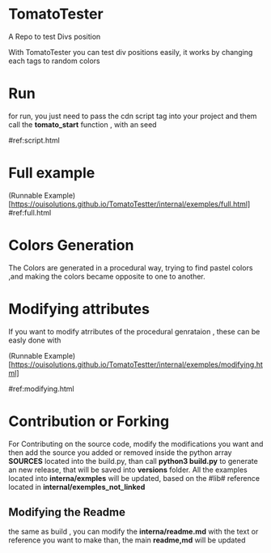 # TomatoTester
A Repo to test Divs position

With TomatoTester you can test div positions easily,
it works by changing each tags to random colors


# Run 
for run, you just need to pass the cdn script tag into your project 
and them call the **tomato_start** function , with an seed

#ref:script.html

# Full example
(Runnable Example)[https://ouisolutions.github.io/TomatoTestter/internal/exemples/full.html]
#ref:full.html

# Colors Generation
The Colors are generated in a procedural way, trying to find pastel colors ,and making the 
colors became opposite to one to another.

# Modifying attributes
If you want to modify atrributes of the procedural genrataion , these can be easly done 
with

(Runnable Example)[https://ouisolutions.github.io/TomatoTestter/internal/exemples/modifying.html]

#ref:modifying.html

# Contribution or Forking

For Contributing on the source code, modify the modifications you want and then
add the source you added or removed inside the python array **SOURCES** located into 
the build.py, than call **python3 build.py** to generate an  new release, that will be saved 
into **versions** folder.
All the examples located into **interna/exmples** will be updated, based on the #lib# reference
located in **internal/exemples_not_linked** 

## Modifying the Readme 
the same as build , you can modify the **interna/readme.md** with the text or reference you want to make
than, the main **readme,md** will be updated
